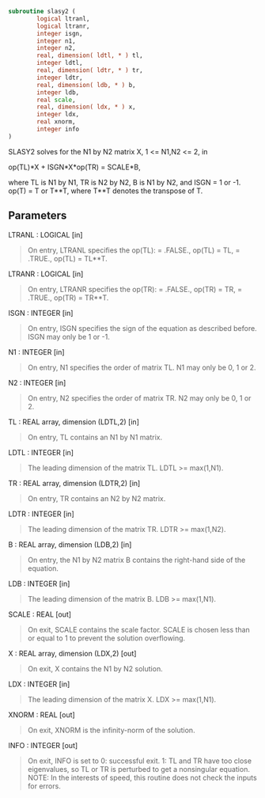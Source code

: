 ```fortran
subroutine slasy2 (
        logical ltranl,
        logical ltranr,
        integer isgn,
        integer n1,
        integer n2,
        real, dimension( ldtl, * ) tl,
        integer ldtl,
        real, dimension( ldtr, * ) tr,
        integer ldtr,
        real, dimension( ldb, * ) b,
        integer ldb,
        real scale,
        real, dimension( ldx, * ) x,
        integer ldx,
        real xnorm,
        integer info
)
```

SLASY2 solves for the N1 by N2 matrix X, 1 <= N1,N2 <= 2, in

op(TL)\*X + ISGN\*X\*op(TR) = SCALE\*B,

where TL is N1 by N1, TR is N2 by N2, B is N1 by N2, and ISGN = 1 or
-1.  op(T) = T or T\*\*T, where T\*\*T denotes the transpose of T.

## Parameters
LTRANL : LOGICAL [in]
> On entry, LTRANL specifies the op(TL):
> = .FALSE., op(TL) = TL,
> = .TRUE., op(TL) = TL\*\*T.

LTRANR : LOGICAL [in]
> On entry, LTRANR specifies the op(TR):
> = .FALSE., op(TR) = TR,
> = .TRUE., op(TR) = TR\*\*T.

ISGN : INTEGER [in]
> On entry, ISGN specifies the sign of the equation
> as described before. ISGN may only be 1 or -1.

N1 : INTEGER [in]
> On entry, N1 specifies the order of matrix TL.
> N1 may only be 0, 1 or 2.

N2 : INTEGER [in]
> On entry, N2 specifies the order of matrix TR.
> N2 may only be 0, 1 or 2.

TL : REAL array, dimension (LDTL,2) [in]
> On entry, TL contains an N1 by N1 matrix.

LDTL : INTEGER [in]
> The leading dimension of the matrix TL. LDTL >= max(1,N1).

TR : REAL array, dimension (LDTR,2) [in]
> On entry, TR contains an N2 by N2 matrix.

LDTR : INTEGER [in]
> The leading dimension of the matrix TR. LDTR >= max(1,N2).

B : REAL array, dimension (LDB,2) [in]
> On entry, the N1 by N2 matrix B contains the right-hand
> side of the equation.

LDB : INTEGER [in]
> The leading dimension of the matrix B. LDB >= max(1,N1).

SCALE : REAL [out]
> On exit, SCALE contains the scale factor. SCALE is chosen
> less than or equal to 1 to prevent the solution overflowing.

X : REAL array, dimension (LDX,2) [out]
> On exit, X contains the N1 by N2 solution.

LDX : INTEGER [in]
> The leading dimension of the matrix X. LDX >= max(1,N1).

XNORM : REAL [out]
> On exit, XNORM is the infinity-norm of the solution.

INFO : INTEGER [out]
> On exit, INFO is set to
> 0: successful exit.
> 1: TL and TR have too close eigenvalues, so TL or
> TR is perturbed to get a nonsingular equation.
> NOTE: In the interests of speed, this routine does not
> check the inputs for errors.
